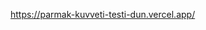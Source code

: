 https://parmak-kuvveti-testi-dun.vercel.app/

<!-- Eksik state'leri bulmak için useEffect'e yakından bakın ve hangi state'lere bağlı olduğunu görün

Ayrıca, bir şeyleri "açabilmek" ve "kapatabilmek" için bu iki state'in ne tür değerlere sahip olması gerektiğini düşünün. Ne tür bir değer ve-ve ya değerler, binary bir yapıya sahiptir ve koşullu ifadeler yazarken ve bunları çalıştırırken oldukça kullanışlı olabilir?


Dört olay işleyici eksik:
    - İmleç "Basılı Tut" butonuna girdiğinde bir tane.
    - İmleç "Basılı Tut" butonundan çıktığında bir tane.
    - Kullanıcının mouse butonu "Basılı Tut" butonunun içinde aşağı indiğinde bir tane.
    - Kullanıcının mouse butonu "Basılı Tut" butonunun içinde yukarı çıktığında bir tane.

Her olay işleyicinin, sırayla, eksik state'lerden birini belirli bir şekilde ayarlaması gerekir.

Bu olayları nasıl dinleyeceğinizi bilmiyorsanız, Google'da biraz araştırma yapmanız yeterli

 -->
